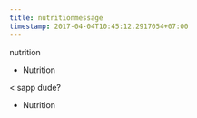 ```yaml
---
title: nutritionmessage
timestamp: 2017-04-04T10:45:12.2917054+07:00
---
```


nutrition
* Nutrition

< sapp dude?
* Nutrition
